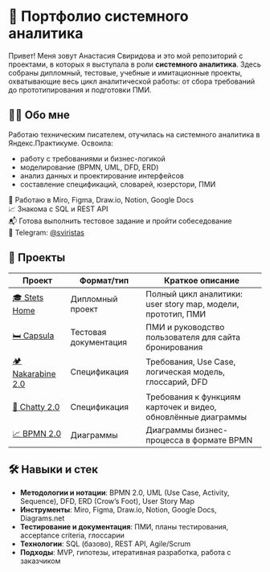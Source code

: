 # 📁 Портфолио системного аналитика 

Привет! Меня зовут Анастасия Свиридова и это мой репозиторий с проектами, в которых я выступала в роли **системного аналитика**. Здесь собраны дипломный, тестовые, учебные и имитационные проекты, охватывающие весь цикл аналитической работы: от сбора требований до прототипирования и подготовки ПМИ.


## 👨‍💻 Обо мне

Работаю техническим писателем, отучилась на системного аналитика в Яндекс.Практикуме. Освоила:

- работу с требованиями и бизнес-логикой
- моделирование (BPMN, UML, DFD, ERD)
- анализ данных и проектирование интерфейсов
- составление спецификаций, словарей, юзерстори, ПМИ

🔧  Работаю в Miro, Figma, Draw.io, Notion, Google Docs  
📈  Знакома с SQL и REST API  
📬  Готова выполнить тестовое задание и пройти собеседование  
📱  Telegram: [@sviristas](https://t.me/sviristas)


## 📂 Проекты


| Проект |	Формат/тип| Краткое описание|
|--------|------------|-----------------|
| [🎓 Stets Home](./stets-home) | Дипломный проект | Полный цикл аналитики: user story map, модели, прототип, ПМИ|
| [🛏️ Capsula](./capsula-testing) | Тестовая документация | ПМИ и руководство пользователя для сайта бронирования|
| [🏕 Nakarabine 2.0](./nakarabine-2.0)| Спецификация	| Требования, Use Case, логическая модель, глоссарий, DFD|
| [🧠 Chatty 2.0](./chatty-2.0)| Спецификация	| Требования к функциям карточек и видео, обновлённые диаграммы|
| [📈 BPMN 2.0](./bpmn)| Диаграммы	| Диаграммы бизнес-процесса в формате BPMN|


## 🛠 Навыки и стек

- **Методологии и нотации**: BPMN 2.0, UML (Use Case, Activity, Sequence), DFD, ERD (Crow’s Foot), User Story Map
- **Инструменты**: Miro, Figma, Draw.io, Notion, Google Docs, Diagrams.net
- **Тестирование и документация**: ПМИ, планы тестирования, acceptance criteria, глоссарии
- **Технологии**: SQL (базово), REST API, Agile/Scrum
- **Подходы**: MVP, гипотезы, итеративная разработка, работа с заказчиком
